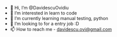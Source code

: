 - 👋 Hi, I’m @DavidescuOvidiu
- 👀 I’m interested in learn to code
- 🌱 I’m currently learning manual testing, python
- 💞️ I’m looking to for a entry job :D
- 📫 How to reach me - davidescu.ovi@gmail.com

<!---
DavidescuOvidiu/DavidescuOvidiu is a ✨ special ✨ repository because its `README.md` (this file) appears on your GitHub profile.
You can click the Preview link to take a look at your changes.
--->
